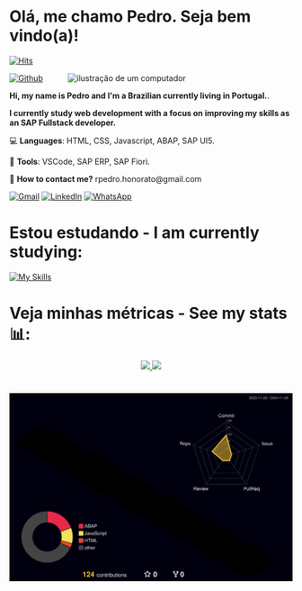 # Olá, me chamo Pedro. Seja bem vindo(a)!

[![Hits](https://hits.seeyoufarm.com/api/count/incr/badge.svg?url=https%3A%2F%2Fgithub.com%2Frp-honorato%2Frp-honorato&count_bg=%2379C83D&title_bg=%23555555&icon=&icon_color=%23E7E7E7&title=Profile+Views&edge_flat=false)](https://hits.seeyoufarm.com)

<img src="https://raw.githubusercontent.com/MicaelliMedeiros/micaellimedeiros/master/image/computer-illustration.png" alt="ilustração de um computador" min-width="400px" max-width="400px" width="400px" align="right">

[![Github](https://img.shields.io/github/followers/rp-honorato?label=Follow&style=social)](https://github.com/rp-honorato)

<p align="left"> 
   <strong> Hi, my name is Pedro and I'm a Brazilian currently living in Portugal.</strong>.<br>
   <p> 
   <strong>I currently study web development with a focus on improving my skills as an SAP Fullstack developer.</strong>
   <p>
</p>

<p align="left">
  💻 <strong>Languages</strong>: HTML, CSS, Javascript, ABAP, SAP UI5.
</p>

<p align="left">
  💼 <strong>Tools</strong>: VSCode, SAP ERP, SAP Fiori.
</p>

<p align="left">
 📧 <strong>How to contact me?</strong> rpedro.honorato@gmail.com
</p>

<p align="left">
  <a href="#" title="Gmail">
  <img src="https://img.shields.io/badge/-Gmail-FF0000?style=flat-square&labelColor=FF0000&logo=gmail&logoColor=white&link=mailto:rpedro.honorato@gmail.com" alt="Gmail"/></a>
  <a href="#" title="LinkedIn">
  <img src="https://img.shields.io/badge/-Linkedin-0e76a8?style=flat-square&logo=Linkedin&logoColor=white&link=LINK-DO-SEU-LINKEDIN" alt="LinkedIn"/></a>
  <a href="#" title="WhatsApp">
  <img src="https://img.shields.io/badge/-WhatsApp-25d366?style=flat-square&labelColor=25d366&logo=whatsapp&logoColor=white&link=API-DO-SEU-WHATSAPP" alt="WhatsApp"/></a>
</p>

# Estou estudando - I am currently studying:
[![My Skills](https://skillicons.dev/icons?i=js,html,css,nodejs)](https://skillicons.dev)

# Veja minhas métricas - See my stats📊:

<div align="center">
<a href="https://github.com/rp-honorato">
<img loading="lazy" height="180em" src="https://github-readme-stats.vercel.app/api/top-langs/?username=rp-honorato&layout=compact&langs_count=7&theme=nightowl"/>
<img loading="lazy" height="180em" src="https://github-readme-stats.vercel.app/api?username=rp-honorato&show_icons=true&theme=nightowl&include_all_commits=true&count_private=true"/>
</div>
   
# 
![](./profile-3d-contrib/profile-night-rainbow.svg)

